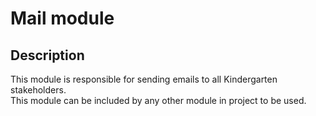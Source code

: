 # Mail module
## Description
This module is responsible for sending emails to all Kindergarten stakeholders.  
This module can be included by any other module in project to be used.
